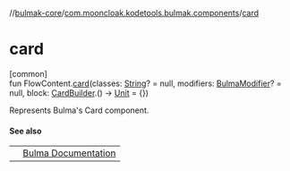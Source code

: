 //[bulmak-core](../../index.md)/[com.mooncloak.kodetools.bulmak.components](index.md)/[card](card.md)

# card

[common]\
fun FlowContent.[card](card.md)(classes: [String](https://kotlinlang.org/api/core/kotlin-stdlib/kotlin/-string/index.html)? = null, modifiers: [BulmaModifier](../com.mooncloak.kodetools.bulmak.modifier/-bulma-modifier/index.md)? = null, block: [CardBuilder](-card-builder/index.md).() -&gt; [Unit](https://kotlinlang.org/api/core/kotlin-stdlib/kotlin/-unit/index.html) = {})

Represents Bulma's Card component.

#### See also

| | |
|---|---|
|  | [Bulma Documentation](https://bulma.io/documentation/components/card/) |
